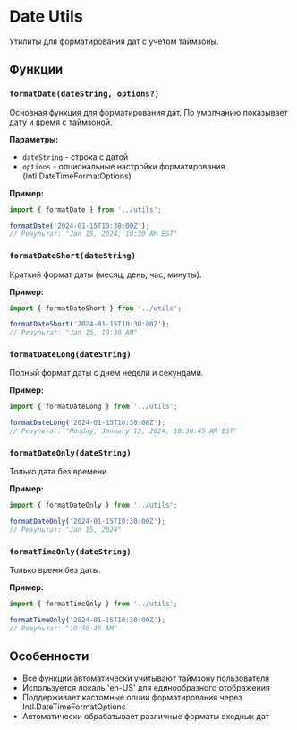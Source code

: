 # Date Utils

Утилиты для форматирования дат с учетом таймзоны.

## Функции

### `formatDate(dateString, options?)`
Основная функция для форматирования дат. По умолчанию показывает дату и время с таймзоной.

**Параметры:**
- `dateString` - строка с датой
- `options` - опциональные настройки форматирования (Intl.DateTimeFormatOptions)

**Пример:**
```typescript
import { formatDate } from '../utils';

formatDate('2024-01-15T10:30:00Z');
// Результат: "Jan 15, 2024, 10:30 AM EST"
```

### `formatDateShort(dateString)`
Краткий формат даты (месяц, день, час, минуты).

**Пример:**
```typescript
import { formatDateShort } from '../utils';

formatDateShort('2024-01-15T10:30:00Z');
// Результат: "Jan 15, 10:30 AM"
```

### `formatDateLong(dateString)`
Полный формат даты с днем недели и секундами.

**Пример:**
```typescript
import { formatDateLong } from '../utils';

formatDateLong('2024-01-15T10:30:00Z');
// Результат: "Monday, January 15, 2024, 10:30:45 AM EST"
```

### `formatDateOnly(dateString)`
Только дата без времени.

**Пример:**
```typescript
import { formatDateOnly } from '../utils';

formatDateOnly('2024-01-15T10:30:00Z');
// Результат: "Jan 15, 2024"
```

### `formatTimeOnly(dateString)`
Только время без даты.

**Пример:**
```typescript
import { formatTimeOnly } from '../utils';

formatTimeOnly('2024-01-15T10:30:00Z');
// Результат: "10:30:45 AM"
```

## Особенности

- Все функции автоматически учитывают таймзону пользователя
- Используется локаль 'en-US' для единообразного отображения
- Поддерживает кастомные опции форматирования через Intl.DateTimeFormatOptions
- Автоматически обрабатывает различные форматы входных дат
